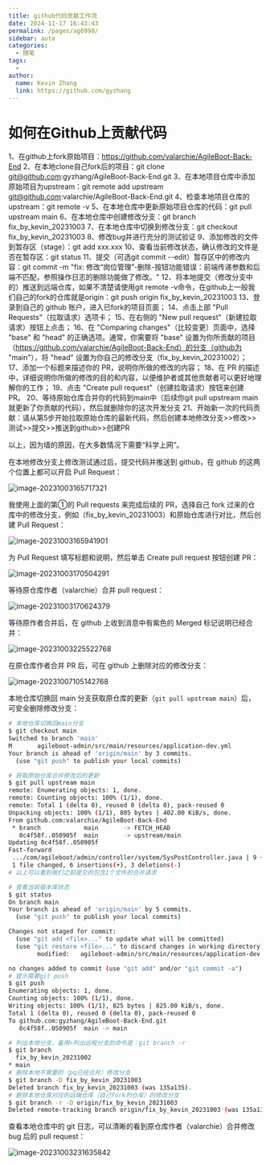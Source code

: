 ```yaml
---
title: github代码贡献工作流
date: 2024-11-17 16:43:43
permalink: /pages/ag6998/
sidebar: auto
categories:
  - 随笔
tags:
  - 
author: 
  name: Kevin Zhang
  link: https://github.com/gyzhang
---
```

# 如何在Github上贡献代码

1、在github上fork原始项目：https://github.com/valarchie/AgileBoot-Back-End
2、在本地clone自己fork后的项目：git clone git@github.com:gyzhang/AgileBoot-Back-End.git
3、在本地项目仓库中添加原始项目为upstream：git remote add upstream git@github.com:valarchie/AgileBoot-Back-End.git
4、检查本地项目仓库的upstream：git remote -v
5、在本地仓库中更新原始项目仓库的代码：git pull upstream main
6、在本地仓库中创建修改分支：git branch fix_by_kevin_20231003
7、在本地仓库中切换到修改分支：git checkout fix_by_kevin_20231003
8、修改bug并进行充分的测试验证
9、添加修改的文件到暂存区（stage）：git add xxx.xxx
10、查看当前修改状态，确认修改的文件是否在暂存区：git status
11、提交（可选git commit --edit）暂存区中的修改内容：git commit -m "fix: 修改“岗位管理”-删除-按钮功能错误：前端传递参数和后端不匹配，参照操作日志的删除功能做了修改。"
12、将本地提交（修改分支中的）推送到远端仓库，如果不清楚请使用git remote -v命令，在github上一般我们自己的fork的仓库就是origin：git push origin fix_by_kevin_20231003
13、登录到自己的 github 账户，进入已fork的项目页面；
14、点击上部 "Pull Requests"（拉取请求）选项卡；
15、在右侧的 "New pull request"（新建拉取请求）按钮上点击；
16、在 "Comparing changes"（比较变更）页面中，选择 "base" 和 "head" 的正确选项。通常，你需要将 "base" 设置为你所贡献的项目（https://github.com/valarchie/AgileBoot-Back-End）的分支（github为 "main"），将 "head" 设置为你自己的修改分支（fix_by_kevin_20231002）；
17、添加一个标题来描述你的 PR，说明你所做的修改的内容；
18、在 PR 的描述中，详细说明你所做的修改的目的和内容，以便维护者或其他贡献者可以更好地理解你的工作；
19、点击 "Create pull request"（创建拉取请求）按钮来创建 PR。
20、等待原始仓库合并你的代码到main中（后续你git pull upstream main就更新了你贡献的代码），然后就删除你的这次开发分支
21、开始新一次的代码贡献：请从第5步开始拉取原始仓库的最新代码，然后创建本地修改分支>>修改>>测试>>提交>>推送到github>>创建PR

以上，因为墙的原因，在大多数情况下需要“科学上网”。



在本地修改分支上修改测试通过后，提交代码并推送到 github，在 github 的这两个位置上都可以开启 Pull Request：

![image-20231003165717321](images/image-20231003165717321.png)

我使用上面的第①的 Pull requests 来完成后续的 PR，选择自己 fork 过来的仓库中的修改分支，例如（fix_by_kevin_20231003）和原始仓库进行对比，然后创建 Pull Request：

![image-20231003165941901](images/image-20231003165941901.png)

为 Pull Request 填写标题和说明，然后单击 Create pull request 按钮创建 PR：

![image-20231003170504291](images/image-20231003170504291.png)

等待原仓库作者（valarchie）合并 pull request：

![image-20231003170624379](images/image-20231003170624379.png)

等待原作者合并后，在 github 上收到消息中有紫色的 Merged 标记说明已经合并：

![image-20231003225522768](images/image-20231003225522768.png)

在原仓库作者合并 PR 后，可在 github 上删除对应的修改分支：

![image-20231007105142768](images/image-20231007105142768.png)

本地仓库切换回 main 分支获取原仓库的更新（`git pull upstream main`）后，可安全删除修改分支：

```bash
# 本地仓库切换回main分支
$ git checkout main
Switched to branch 'main'
M       agileboot-admin/src/main/resources/application-dev.yml
Your branch is ahead of 'origin/main' by 3 commits.
  (use "git push" to publish your local commits)

# 获取原始仓库合并修改后的更新
$ git pull upstream main
remote: Enumerating objects: 1, done.
remote: Counting objects: 100% (1/1), done.
remote: Total 1 (delta 0), reused 0 (delta 0), pack-reused 0
Unpacking objects: 100% (1/1), 805 bytes | 402.00 KiB/s, done.
From github.com:valarchie/AgileBoot-Back-End
 * branch            main       -> FETCH_HEAD
   0c4f58f..050905f  main       -> upstream/main
Updating 0c4f58f..050905f
Fast-forward
 .../com/agileboot/admin/controller/system/SysPostController.java | 9 ++++++---
 1 file changed, 6 insertions(+), 3 deletions(-)
# 以上可以看到我们之前提交的包含1个文件的合并请求

# 查看当前版本库状态
$ git status
On branch main
Your branch is ahead of 'origin/main' by 5 commits.
  (use "git push" to publish your local commits)

Changes not staged for commit:
  (use "git add <file>..." to update what will be committed)
  (use "git restore <file>..." to discard changes in working directory)
        modified:   agileboot-admin/src/main/resources/application-dev.yml

no changes added to commit (use "git add" and/or "git commit -a")
# 提示需要git push
$ git push
Enumerating objects: 1, done.
Counting objects: 100% (1/1), done.
Writing objects: 100% (1/1), 825 bytes | 825.00 KiB/s, done.
Total 1 (delta 0), reused 0 (delta 0), pack-reused 0
To github.com:gyzhang/AgileBoot-Back-End.git
   0c4f58f..050905f  main -> main

# 列出本地分支，备用>列出远程分支的命令是：git branch -r
$ git branch
  fix_by_kevin_20231002
* main
# 删除本地不需要的（pq已经合并）修改分支
$ git branch -D fix_by_kevin_20231003
Deleted branch fix_by_kevin_20231003 (was 135a135).
# 删除本地仓库对应的远端仓库（自己fork的仓库）的修改分支
$ git branch -r -D origin/fix_by_kevin_20231003
Deleted remote-tracking branch origin/fix_by_kevin_20231003 (was 135a135).
```

查看本地仓库中的 git 日志，可以清晰的看到原仓库作者（valarchie）合并修改 bug 后的 pull request：

![image-20231003231635842](images/image-20231003231635842.png)



